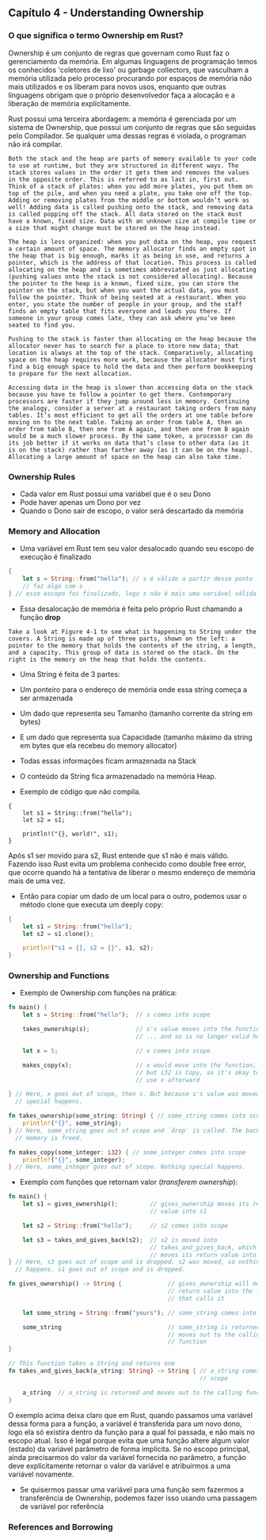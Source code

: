 ## Capítulo 4 - Understanding Ownership

### O que significa o termo Ownership em Rust?

Ownership é um conjunto de regras que governam como Rust faz o gerenciamento da memória. Em algumas linguagens de programação temos os conhecidos 'coletores de lixo' ou garbage collectors, 
que vasculham a memória utilizada pelo processo procurando por espaços de memória não mais utilizados e os liberam para novos usos, enquanto que outras linguagens obrigam que o próprio
desenvolvedor faça a alocação e a liberação de memória explícitamente.

Rust possui uma terceira abordagem: a memória é gerenciada por um sistema de Ownership, que possui um conjunto de regras que são seguidas pelo Compilador. Se qualquer uma dessas regras é violada, o 
programan não irá compilar. 

```
Both the stack and the heap are parts of memory available to your code to use at runtime, but they are structured in different ways. The stack stores values in the order it gets them and removes the values in the opposite order. This is referred to as last in, first out. Think of a stack of plates: when you add more plates, you put them on top of the pile, and when you need a plate, you take one off the top. Adding or removing plates from the middle or bottom wouldn’t work as well! Adding data is called pushing onto the stack, and removing data is called popping off the stack. All data stored on the stack must have a known, fixed size. Data with an unknown size at compile time or a size that might change must be stored on the heap instead.

The heap is less organized: when you put data on the heap, you request a certain amount of space. The memory allocator finds an empty spot in the heap that is big enough, marks it as being in use, and returns a pointer, which is the address of that location. This process is called allocating on the heap and is sometimes abbreviated as just allocating (pushing values onto the stack is not considered allocating). Because the pointer to the heap is a known, fixed size, you can store the pointer on the stack, but when you want the actual data, you must follow the pointer. Think of being seated at a restaurant. When you enter, you state the number of people in your group, and the staff finds an empty table that fits everyone and leads you there. If someone in your group comes late, they can ask where you’ve been seated to find you.

Pushing to the stack is faster than allocating on the heap because the allocator never has to search for a place to store new data; that location is always at the top of the stack. Comparatively, allocating space on the heap requires more work, because the allocator must first find a big enough space to hold the data and then perform bookkeeping to prepare for the next allocation.

Accessing data in the heap is slower than accessing data on the stack because you have to follow a pointer to get there. Contemporary processors are faster if they jump around less in memory. Continuing the analogy, consider a server at a restaurant taking orders from many tables. It’s most efficient to get all the orders at one table before moving on to the next table. Taking an order from table A, then an order from table B, then one from A again, and then one from B again would be a much slower process. By the same token, a processor can do its job better if it works on data that’s close to other data (as it is on the stack) rather than farther away (as it can be on the heap). Allocating a large amount of space on the heap can also take time.
```

### Ownership Rules

- Cada valor em Rust possui uma variábel que é o seu Dono
- Pode haver apenas um Dono por vez
- Quando o Dono sair de escopo, o valor será descartado da memória


### Memory and Allocation

- Uma variável em Rust tem seu valor desalocado quando seu escopo de execução é finalizado

```rust
{
    let s = String::from("hello"); // s é válido a partir desse ponto
    // faz algo com s
} // esse escopo foi finalizado, logo s não é mais uma variável válida	
```

- Essa desalocação de memória é feita pelo próprio Rust chamando a função **drop**

```
Take a look at Figure 4-1 to see what is happening to String under the covers. A String is made up of three parts, shown on the left: a pointer to the memory that holds the contents of the string, a length, and a capacity. This group of data is stored on the stack. On the right is the memory on the heap that holds the contents.
```

- Uma String é feita de 3 partes:
 - Um ponteiro para o endereço de memória onde essa string começa a ser armazenada
 - Um dado que representa seu Tamanho (tamanho corrente da string em bytes)
 - E um dado que representa sua Capacidade (tamanho máximo da string em bytes que ela recebeu do memory allocator)
 - Todas essas informações ficam armazenada na Stack

- O conteúdo da String fica armazenadado na memória Heap.

- Exemplo de código que não compila. 
```
{
    let s1 = String::from("hello");
    let s2 = s1;

    println!("{}, world!", s1);
}
```

Após s1 ser movido para s2, Rust entende que s1 não é mais válido. Fazendo isso Rust evita um problema conhecido como double free error, que ocorre quando há a tentativa de liberar o mesmo endereço de memória mais de uma vez.

- Então para copiar um dado de um local para o outro, podemos usar o método clone que executa um deeply copy:

```rust
{
    let s1 = String::from("hello");
    let s2 = s1.clone();

    println!("s1 = {}, s2 = {}", s1, s2);
}
```

### Ownership and Functions

- Exemplo de Ownership com funções na prática:

```rust
fn main() {
    let s = String::from("hello");  // s comes into scope

    takes_ownership(s);             // s's value moves into the function...
                                    // ... and so is no longer valid here

    let x = 5;                      // x comes into scope

    makes_copy(x);                  // x would move into the function,
                                    // but i32 is Copy, so it's okay to still
                                    // use x afterward

} // Here, x goes out of scope, then s. But because s's value was moved, nothing
  // special happens.

fn takes_ownership(some_string: String) { // some_string comes into scope
    println!("{}", some_string);
} // Here, some_string goes out of scope and `drop` is called. The backing
  // memory is freed.

fn makes_copy(some_integer: i32) { // some_integer comes into scope
    println!("{}", some_integer);
} // Here, some_integer goes out of scope. Nothing special happens.
```

- Exemplo com funções que retornam valor (_transferem ownership_):

```rust
fn main() {
    let s1 = gives_ownership();         // gives_ownership moves its return
                                        // value into s1

    let s2 = String::from("hello");     // s2 comes into scope

    let s3 = takes_and_gives_back(s2);  // s2 is moved into
                                        // takes_and_gives_back, which also
                                        // moves its return value into s3
} // Here, s3 goes out of scope and is dropped. s2 was moved, so nothing
  // happens. s1 goes out of scope and is dropped.

fn gives_ownership() -> String {             // gives_ownership will move its
                                             // return value into the function
                                             // that calls it

    let some_string = String::from("yours"); // some_string comes into scope

    some_string                              // some_string is returned and
                                             // moves out to the calling
                                             // function
}

// This function takes a String and returns one
fn takes_and_gives_back(a_string: String) -> String { // a_string comes into
                                                      // scope

    a_string  // a_string is returned and moves out to the calling function
}
```

O exemplo acima deixa claro que em Rust, quando passamos uma variável dessa forma para a função, a variável é transferida para um novo dono, logo ela só existira dentro da função para a qual foi passada, e não mais no escopo atual. Isso é legal porque evita que uma função altere algum valor (estado) da variável parâmetro de forma implícita. Se no escopo principal, ainda precisarmos do valor da variável fornecida no parâmetro, a função deve explícitamente retornar o valor da variável e atribuirmos a uma variável novamente.

- Se quisermos passar uma variável para uma função sem fazermos a transferência de Ownership, podemos fazer isso usando uma passagem de variável por referência


### References and Borrowing